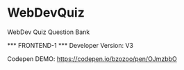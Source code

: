 # WebDevQuiz
WebDev Quiz Question Bank

*** FRONTEND-1 *** 
Developer Version: V3

Codepen DEMO: https://codepen.io/bzozoo/pen/OJmzbbO
